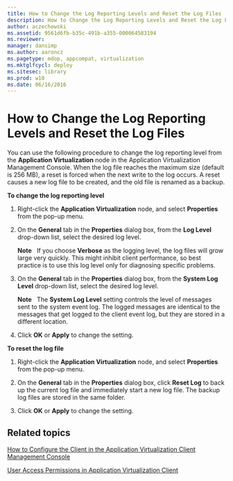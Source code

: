 ```yaml
---
title: How to Change the Log Reporting Levels and Reset the Log Files
description: How to Change the Log Reporting Levels and Reset the Log Files
author: aczechowski
ms.assetid: 9561d6fb-b35c-491b-a355-000064583194
ms.reviewer: 
manager: dansimp
ms.author: aaroncz
ms.pagetype: mdop, appcompat, virtualization
ms.mktglfcycl: deploy
ms.sitesec: library
ms.prod: w10
ms.date: 06/16/2016
---
```



# How to Change the Log Reporting Levels and Reset the Log Files


You can use the following procedure to change the log reporting level from the **Application Virtualization** node in the Application Virtualization Management Console. When the log file reaches the maximum size (default is 256 MB), a reset is forced when the next write to the log occurs. A reset causes a new log file to be created, and the old file is renamed as a backup.

**To change the log reporting level**

1.  Right-click the **Application Virtualization** node, and select **Properties** from the pop-up menu.

2.  On the **General** tab in the **Properties** dialog box, from the **Log Level** drop-down list, select the desired log level.

    **Note**  
    If you choose **Verbose** as the logging level, the log files will grow large very quickly. This might inhibit client performance, so best practice is to use this log level only for diagnosing specific problems.

     

3.  On the **General** tab in the **Properties** dialog box, from the **System Log Level** drop-down list, select the desired log level.

    **Note**  
    The **System Log Level** setting controls the level of messages sent to the system event log. The logged messages are identical to the messages that get logged to the client event log, but they are stored in a different location.

     

4.  Click **OK** or **Apply** to change the setting.

**To reset the log file**

1.  Right-click the **Application Virtualization** node, and select **Properties** from the pop-up menu.

2.  On the **General** tab in the **Properties** dialog box, click **Reset Log** to back up the current log file and immediately start a new log file. The backup log files are stored in the same folder.

3.  Click **OK** or **Apply** to change the setting.

## Related topics


[How to Configure the Client in the Application Virtualization Client Management Console](how-to-configure-the-client-in-the-application-virtualization-client-management-console.md)

[User Access Permissions in Application Virtualization Client](user-access-permissions-in-application-virtualization-client.md)

 

 





